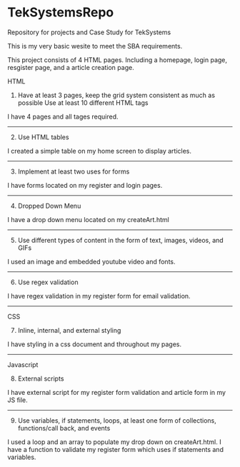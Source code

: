 # TekSystemsRepo
Repository for projects and Case Study for TekSystems

This is my very basic wesite to meet the SBA requirements.

This project consists of 4 HTML pages. Including a homepage, login page, resgister page, and a article creation page.

HTML

1. Have at least 3 pages, keep the grid system consistent as much as possible
  Use at least 10 different HTML tags

I have 4 pages and all tages required.

------------------------------------
2. Use HTML tables

I created a simple table on my home screen to display articles.

------------------------------------
3. Implement at least two uses for forms

I have forms located on my register and login pages.

------------------------------------
4. Dropped Down Menu 

I have a drop down menu located on my createArt.html

------------------------------------
5. Use different types of content in the form of text, images, videos, and GIFs

I used an image and embedded youtube video and fonts.

------------------------------------
6. Use regex validation

I have regex validation in my register form for email validation.

------------------------------------
CSS

7. Inline, internal, and external styling

I have styling in a css document and throughout my pages.

------------------------------------

Javascript

8. External scripts

I have external script for my register form validation and article form in my JS file.

------------------------------------
9. Use variables, if statements, loops, at least one form of collections, functions/call back, and events

I used a loop and an array to populate my drop down on createArt.html.
I have a function to validate my register form which uses if statements and variables.
